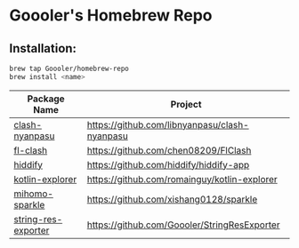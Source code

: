 # Goooler's Homebrew Repo

## Installation:

```sh
brew tap Goooler/homebrew-repo
brew install <name>
```

| Package Name                                          | Project                                       |
|-------------------------------------------------------|-----------------------------------------------|
| [clash-nyanpasu](Casks/clash-nyanpasu.rb)             | https://github.com/libnyanpasu/clash-nyanpasu |
| [fl-clash](Casks/fl-clash.rb)                         | https://github.com/chen08209/FlClash          |
| [hiddify](Casks/hiddify.rb)                           | https://github.com/hiddify/hiddify-app        |
| [kotlin-explorer](Casks/kotlin-explorer.rb)           | https://github.com/romainguy/kotlin-explorer  |
| [mihomo-sparkle](Casks/mihomo-sparkle.rb)             | https://github.com/xishang0128/sparkle        |
| [string-res-exporter](Formula/string-res-exporter.rb) | https://github.com/Goooler/StringResExporter  |
